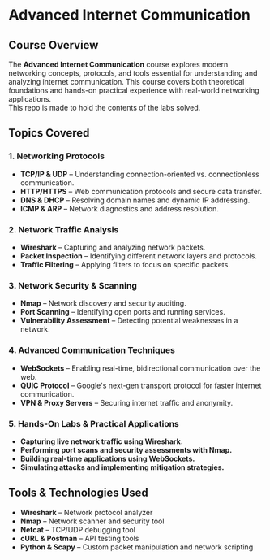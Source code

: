 # Advanced Internet Communication  

## Course Overview  
The **Advanced Internet Communication** course explores modern networking concepts, protocols, and tools essential for understanding and analyzing internet communication. This course covers both theoretical foundations and hands-on practical experience with real-world networking applications.  
This repo is made to hold the contents of the labs solved.

## Topics Covered  

### 1. **Networking Protocols**  
- **TCP/IP & UDP** – Understanding connection-oriented vs. connectionless communication.  
- **HTTP/HTTPS** – Web communication protocols and secure data transfer.  
- **DNS & DHCP** – Resolving domain names and dynamic IP addressing.  
- **ICMP & ARP** – Network diagnostics and address resolution.  

### 2. **Network Traffic Analysis**  
- **Wireshark** – Capturing and analyzing network packets.  
- **Packet Inspection** – Identifying different network layers and protocols.  
- **Traffic Filtering** – Applying filters to focus on specific packets.  

### 3. **Network Security & Scanning**  
- **Nmap** – Network discovery and security auditing.  
- **Port Scanning** – Identifying open ports and running services.  
- **Vulnerability Assessment** – Detecting potential weaknesses in a network.  

### 4. **Advanced Communication Techniques**  
- **WebSockets** – Enabling real-time, bidirectional communication over the web.  
- **QUIC Protocol** – Google's next-gen transport protocol for faster internet communication.  
- **VPN & Proxy Servers** – Securing internet traffic and anonymity.  

### 5. **Hands-On Labs & Practical Applications**  
- **Capturing live network traffic using Wireshark.**  
- **Performing port scans and security assessments with Nmap.**  
- **Building real-time applications using WebSockets.**  
- **Simulating attacks and implementing mitigation strategies.**  

## Tools & Technologies Used  
- **Wireshark** – Network protocol analyzer  
- **Nmap** – Network scanner and security tool  
- **Netcat** – TCP/UDP debugging tool  
- **cURL & Postman** – API testing tools  
- **Python & Scapy** – Custom packet manipulation and network scripting  


